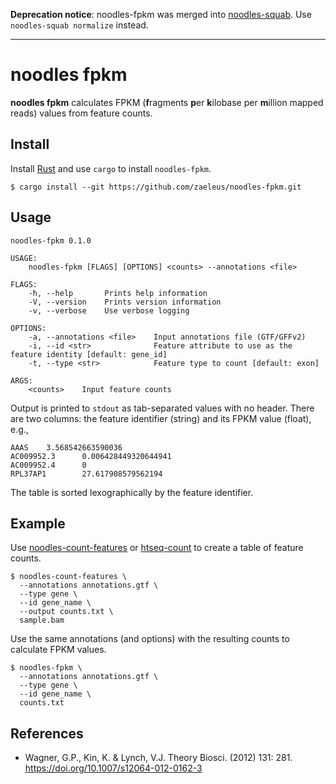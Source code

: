 **Deprecation notice**: noodles-fpkm was merged into [noodles-squab]. Use
`noodles-squab normalize` instead.

[noodles-squab]: https://github.com/zaeleus/noodles-squab

---

# noodles fpkm

**noodles fpkm** calculates FPKM (**f**ragments **p**er **k**ilobase per
**m**illion mapped reads) values from feature counts.

## Install

Install [Rust] and use `cargo` to install `noodles-fpkm`.

```
$ cargo install --git https://github.com/zaeleus/noodles-fpkm.git
```

[Rust]: https://www.rust-lang.org/tools/install

## Usage

```
noodles-fpkm 0.1.0

USAGE:
    noodles-fpkm [FLAGS] [OPTIONS] <counts> --annotations <file>

FLAGS:
    -h, --help       Prints help information
    -V, --version    Prints version information
    -v, --verbose    Use verbose logging

OPTIONS:
    -a, --annotations <file>    Input annotations file (GTF/GFFv2)
    -i, --id <str>              Feature attribute to use as the feature identity [default: gene_id]
    -t, --type <str>            Feature type to count [default: exon]

ARGS:
    <counts>    Input feature counts
```

Output is printed to `stdout` as tab-separated values with no header. There are
two columns: the feature identifier (string) and its FPKM value (float), e.g.,

```
AAAS    3.568542663590036
AC009952.3      0.006428449320644941
AC009952.4      0
RPL37AP1        27.617908579562194
```

The table is sorted lexographically by the feature identifier.

## Example

Use [noodles-count-features] or [htseq-count] to create a table of feature
counts.

```
$ noodles-count-features \
  --annotations annotations.gtf \
  --type gene \
  --id gene_name \
  --output counts.txt \
  sample.bam
```

Use the same annotations (and options) with the resulting counts to calculate
FPKM values.

```
$ noodles-fpkm \
  --annotations annotations.gtf \
  --type gene \
  --id gene_name \
  counts.txt
```

[noodles-count-features]: https://github.com/zaeleus/noodles-count-features
[htseq-count]: https://htseq.readthedocs.io/en/release_0.11.1/count.html

## References

  * Wagner, G.P., Kin, K. & Lynch, V.J. Theory Biosci. (2012) 131: 281.
    https://doi.org/10.1007/s12064-012-0162-3
